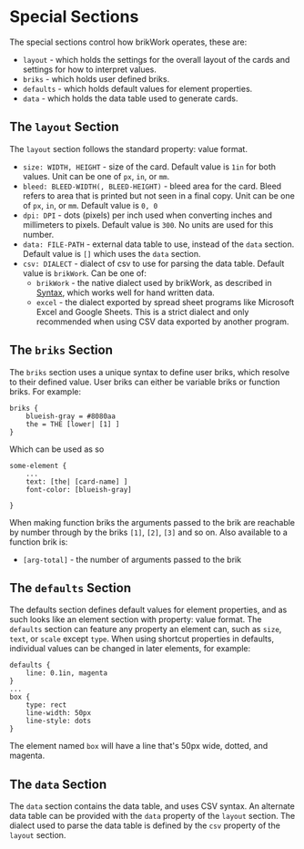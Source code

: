 # Special Sections

The special sections control how brikWork operates, these are:

 - `layout` - which holds the settings for the overall layout of the cards and settings for how to interpret values.
 - `briks` - which holds user defined briks.
 - `defaults` - which holds default values for element properties.
 - `data` - which holds the data table used to generate cards.

## The `layout` Section

The `layout` section follows the standard property: value format.

 - `size: WIDTH, HEIGHT` - size of the card. Default value is `1in` for both values. Unit can be one of `px`, `in`, or `mm`.
 - `bleed: BLEED-WIDTH(, BLEED-HEIGHT)` - bleed area for the card. Bleed refers to area that is printed but not seen in a final copy. Unit can be one of `px`, `in`, or `mm`. Default value is `0, 0`
 - `dpi: DPI` - dots (pixels) per inch used when converting inches and millimeters to pixels. Default value is `300`. No units are used for this number.
 - `data: FILE-PATH` - external data table to use, instead of the `data` section. Default value is `[]` which uses the `data` section.
 - `csv: DIALECT` - dialect of csv to use for parsing the data table. Default value is `brikWork`. Can be one of: 
     - `brikWork` - the native dialect used by brikWork, as described in [Syntax](../Syntax/), which works well for hand written data.
     - `excel` - the dialect exported by spread sheet programs like Microsoft Excel and Google Sheets. This is a strict dialect and only recommended when using CSV data exported by another program.

## The `briks` Section

The `briks` section uses a unique syntax to define user briks, which resolve to their defined value. User briks can either be variable briks or function briks. For example:

    briks {
        blueish-gray = #8080aa
        the = THE [lower| [1] ]
    }

Which can be used as so

    some-element {
        ...
        text: [the| [card-name] ]
        font-color: [blueish-gray]

    }

When making function briks the arguments passed to the brik are reachable by number through by the briks `[1]`, `[2]`, `[3]` and so on. Also available to a function brik is:
 
 - `[arg-total]` - the number of arguments passed to the brik
 <!--- `[args]` - all the arguments passed to the brik as a list-->

## The `defaults` Section

The defaults section defines default values for element properties, and as such looks like an element section with property: value format. The `defaults` section can feature any property an element can, such as `size`, `text`, or `scale` except `type`. When using shortcut properties in defaults, individual values can be changed in later elements, for example: 

    defaults {
        line: 0.1in, magenta
    }
    ...
    box {
        type: rect
        line-width: 50px
        line-style: dots
    }

The element named `box` will have a line that's 50px wide, dotted, and magenta.

## The `data` Section

The `data` section contains the data table, and uses CSV syntax. An alternate data table can be provided with the `data` property of the `layout` section. The dialect used to parse the data table is defined by the `csv` property of the `layout` section.